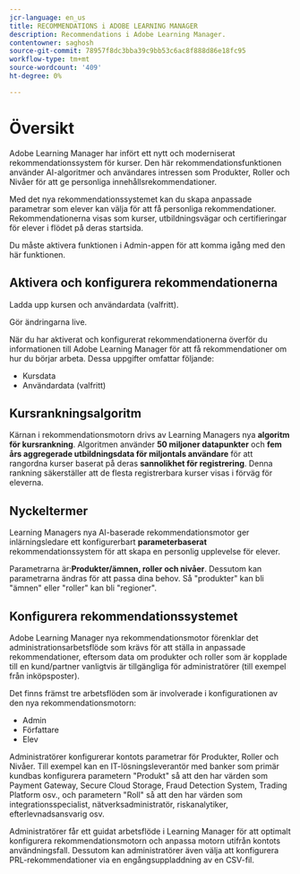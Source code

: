 ```yaml
---
jcr-language: en_us
title: RECOMMENDATIONS i ADOBE LEARNING MANAGER
description: Recommendations i Adobe Learning Manager.
contentowner: saghosh
source-git-commit: 78957f8dc3bba39c9bb53c6ac8f888d86e18fc95
workflow-type: tm+mt
source-wordcount: '409'
ht-degree: 0%

---
```



# Översikt

Adobe Learning Manager har infört ett nytt och moderniserat rekommendationssystem för kurser. Den här rekommendationsfunktionen använder AI-algoritmer och användares intressen som Produkter, Roller och Nivåer för att ge personliga innehållsrekommendationer.

Med det nya rekommendationssystemet kan du skapa anpassade parametrar som elever kan välja för att få personliga rekommendationer. Rekommendationerna visas som kurser, utbildningsvägar och certifieringar för elever i flödet på deras startsida.

Du måste aktivera funktionen i Admin-appen för att komma igång med den här funktionen.

## Aktivera och konfigurera rekommendationerna

Ladda upp kursen och användardata (valfritt).

Gör ändringarna live.

När du har aktiverat och konfigurerat rekommendationerna överför du informationen till Adobe Learning Manager för att få rekommendationer om hur du börjar arbeta. Dessa uppgifter omfattar följande:

* Kursdata
* Användardata (valfritt)

## Kursrankningsalgoritm

Kärnan i rekommendationsmotorn drivs av Learning Managers nya **algoritm för kursrankning**. Algoritmen använder **50 miljoner datapunkter** och **fem års aggregerade utbildningsdata för miljontals användare** för att rangordna kurser baserat på deras **sannolikhet för registrering**. Denna rankning säkerställer att de flesta registrerbara kurser visas i förväg för eleverna.

## Nyckeltermer

Learning Managers nya AI-baserade rekommendationsmotor ger inlärningsledare ett konfigurerbart **parameterbaserat** rekommendationssystem för att skapa en personlig upplevelse för elever.

Parametrarna är:**Produkter/ämnen, roller och nivåer**. Dessutom kan parametrarna ändras för att passa dina behov. Så &quot;produkter&quot; kan bli &quot;ämnen&quot; eller &quot;roller&quot; kan bli &quot;regioner&quot;.

## Konfigurera rekommendationssystemet

Adobe Learning Manager nya rekommendationsmotor förenklar det administrationsarbetsflöde som krävs för att ställa in anpassade rekommendationer, eftersom data om produkter och roller som är kopplade till en kund/partner vanligtvis är tillgängliga för administratörer (till exempel från inköpsposter).

Det finns främst tre arbetsflöden som är involverade i konfigurationen av den nya rekommendationsmotorn:

* Admin
* Författare
* Elev

Administratörer konfigurerar kontots parametrar för Produkter, Roller och Nivåer. Till exempel kan en IT-lösningsleverantör med banker som primär kundbas konfigurera parametern &quot;Produkt&quot; så att den har värden som Payment Gateway, Secure Cloud Storage, Fraud Detection System, Trading Platform osv., och parametern &quot;Roll&quot; så att den har värden som integrationsspecialist, nätverksadministratör, riskanalytiker, efterlevnadsansvarig osv.

Administratörer får ett guidat arbetsflöde i Learning Manager för att optimalt konfigurera rekommendationsmotorn och anpassa motorn utifrån kontots användningsfall. Dessutom kan administratörer även välja att konfigurera PRL-rekommendationer via en engångsuppladdning av en CSV-fil.


